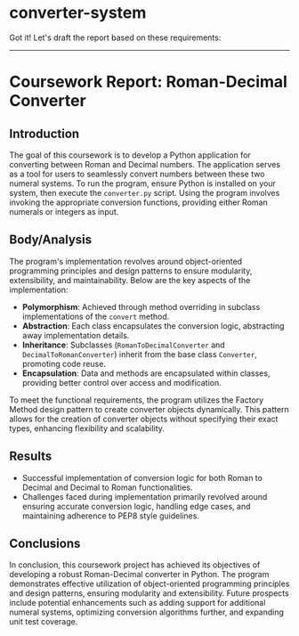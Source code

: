 # converter-system
Got it! Let's draft the report based on these requirements:

---

# Coursework Report: Roman-Decimal Converter

## Introduction

The goal of this coursework is to develop a Python application for converting between Roman and Decimal numbers. The application serves as a tool for users to seamlessly convert numbers between these two numeral systems. To run the program, ensure Python is installed on your system, then execute the `converter.py` script. Using the program involves invoking the appropriate conversion functions, providing either Roman numerals or integers as input.

## Body/Analysis

The program's implementation revolves around object-oriented programming principles and design patterns to ensure modularity, extensibility, and maintainability. Below are the key aspects of the implementation:

- **Polymorphism**: Achieved through method overriding in subclass implementations of the `convert` method.
- **Abstraction**: Each class encapsulates the conversion logic, abstracting away implementation details.
- **Inheritance**: Subclasses (`RomanToDecimalConverter` and `DecimalToRomanConverter`) inherit from the base class `Converter`, promoting code reuse.
- **Encapsulation**: Data and methods are encapsulated within classes, providing better control over access and modification.

To meet the functional requirements, the program utilizes the Factory Method design pattern to create converter objects dynamically. This pattern allows for the creation of converter objects without specifying their exact types, enhancing flexibility and scalability.

## Results

- Successful implementation of conversion logic for both Roman to Decimal and Decimal to Roman functionalities.
- Challenges faced during implementation primarily revolved around ensuring accurate conversion logic, handling edge cases, and maintaining adherence to PEP8 style guidelines.

## Conclusions

In conclusion, this coursework project has achieved its objectives of developing a robust Roman-Decimal converter in Python. The program demonstrates effective utilization of object-oriented programming principles and design patterns, ensuring modularity and extensibility. Future prospects include potential enhancements such as adding support for additional numeral systems, optimizing conversion algorithms further, and expanding unit test coverage.
